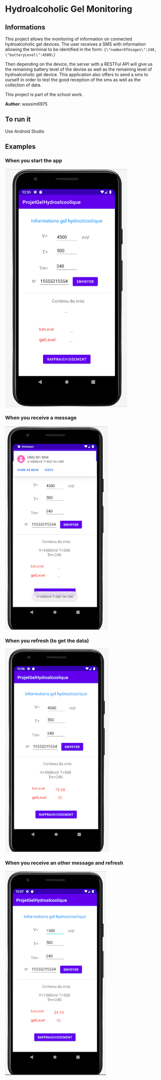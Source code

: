 # Hydroalcoholic Gel Monitoring 

## Informations

This project allows the monitoring of information on connected hydroalcoholic gel devices. The user receives a SMS with information allowing the terminal to be identified in the form:
`{\"numberOfUsages\":240, \"batteryLevel\":4500\}`

Then depending on the device, the server with a RESTFul API will give us the remaining battery level of the devise as well as the remaining level of hydroalcoholic gel device.
This application also offers to send a sms to ourself in order to test the good reception of the sms as well as the collection of data.

This project is part of the school work. 

**Author**: wassim6975

## To run it  

Use Android Studio 


## Examples 

### When you start the app 

![Alt text](./imgExample/WhenYouStart.png?raw=true "When you start the app")

### When you receive a message

![Alt text](./imgExample/WhenYouSend.png?raw=true "When you receive a message")

### When you refresh (to get the data)

![Alt text](./imgExample/Refresh1.png?raw=true "When you refresh")

### When you receive an other message and refresh 

![Alt text](./imgExample/RefreshWithOtherData.png?raw=true "When you change the data and then refresh")
